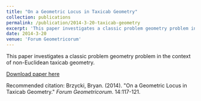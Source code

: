 ```yaml
---
title: "On a Geometric Locus in Taxicab Geometry"
collection: publications
permalink: /publication/2014-3-20-taxicab-geometry
excerpt: 'This paper investigates a classic problem geometry problem in the context of non-Euclidean taxicab geometry.'
date: 2014-3-20
venue: 'Forum Geometricorum'
---
```

<!-- paperurl: 'http://forumgeom.fau.edu/FG2014volume14/FG201409.pdf'
citation: 'Brzycki, Bryan. (2014). &quot;On a Geometric Locus in Taxicab Geometry.&quot; <i>Forum Geometricorum</i>. 14:117-121.' -->

This paper investigates a classic problem geometry problem in the context of non-Euclidean taxicab geometry.

[Download paper here](http://forumgeom.fau.edu/FG2014volume14/FG201409.pdf)

Recommended citation: Brzycki, Bryan. (2014). "On a Geometric Locus in Taxicab Geometry." <i>Forum Geometricorum</i>. 14:117-121.
